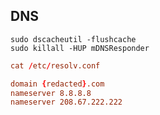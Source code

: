 ## DNS

```shell
sudo dscacheutil -flushcache
sudo killall -HUP mDNSResponder
```

```resolv.conf
cat /etc/resolv.conf

domain {redacted}.com
nameserver 8.8.8.8
nameserver 208.67.222.222
```